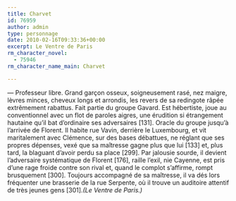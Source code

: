 ```yaml
---
title: Charvet
id: 76959
author: admin
type: personnage
date: 2010-02-16T09:33:36+00:00
excerpt: Le Ventre de Paris
rm_character_novel:
  - 75946
rm_character_name_main: Charvet

---
```

— Professeur libre. Grand garçon osseux, soigneusement rasé, nez maigre, lèvres minces, cheveux longs et arrondis, les revers de sa redingote râpée extrêmement rabattus. Fait partie du groupe Gavard. Est hébertiste, joue au conventionnel avec un flot de paroles aigres, une érudition si étrangement hautaine qu&rsquo;il bat d&rsquo;ordinaire ses adversaires [131]. Oracle du groupe jusqu&rsquo;à l&rsquo;arrivée de Florent. Il habite rue Vavin, derrière le Luxembourg, et vit maritalement avec Clémence, sur des bases débattues, ne réglant que ses propres dépenses, vexé que sa maîtresse gagne plus que lui [133] et, plus tard, la blaguant d&rsquo;avoir perdu sa place [299]. Par jalousie sourde, il devient l&rsquo;adversaire systématique de Florent [176], raille l&rsquo;exil, nie Cayenne, est pris d&rsquo;une rage froide contre son rival et, quand le complot s&rsquo;affirme, rompt brusquement [300]. Toujours accompagné de sa maîtresse, il va dés lors fréquenter une brasserie de la rue Serpente, où il trouve un auditoire attentif de très jeunes gens [301]._(Le Ventre de Paris.)_